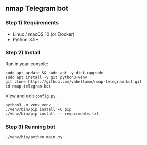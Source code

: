 ## nmap Telegram bot

### Step 1) Requirements

- Linux / macOS 10 (or Docker)
- Python 3.5+

### Step 2) Install

Run in your console:

```
sudo apt update && sudo apt -y dist-upgrade
sudo apt install -y git python3-venv
git clone https://github.com/vahellame/nmap-telegram-bot.git
cd nmap-telegram-bot
```

View and edit `config.py`.

```
python3 -m venv venv
./venv/bin/pip install -U pip 
./venv/bin/pip install -r requirments.txt
```

### Step 3) Running bot

```
./venv/bin/python main.py
```

